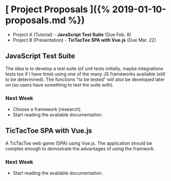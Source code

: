 # [ Project Proposals ]({% 2019-01-10-proposals.md %})

- Project A (Tutorial) - **JavaScript Test Suite** (Due Feb. 8)
- Project B (Presentation) - **TicTacToe SPA with Vue.js** (Due Mar. 22)

## JavaScript Test Suite

The idea is to develop a test suite (of unit tests initially, maybe integrations tests too if I have time) using one of the many JS frameworks available (still to be determined). The functions "to be tested" will also be developed later on (so users have something to test the suite with).

### Next Week

- Choose a framework (research).
- Start reading the available documentation.

## TicTacToe SPA with Vue.js

A TicTacToe web game (SPA) using Vue.js. The application should be complex enough to demostrate the advantages of using the framwork.

### Next Week

- Start reading the available documentation.
